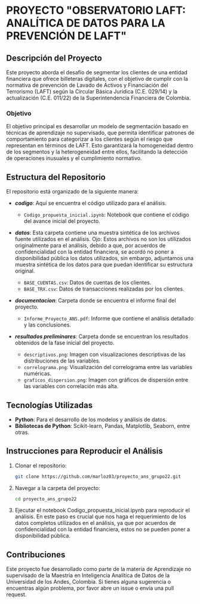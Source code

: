 # PROYECTO "OBSERVATORIO LAFT: ANALÍTICA DE DATOS PARA LA PREVENCIÓN DE LAFT"

## Descripción del Proyecto

Este proyecto aborda el desafío de segmentar los clientes de una entidad financiera que ofrece billeteras digitales, con el objetivo de cumplir con la normativa de prevención de Lavado de Activos y Financiación del Terrorismo (LAFT) según la Circular Básica Jurídica (C.E. 029/14) y la actualización (C.E. 011/22) de la Superintendencia Financiera de Colombia.

### Objetivo

El objetivo principal es desarrollar un modelo de segmentación basado en técnicas de aprendizaje no supervisado, que permita identificar patrones de comportamiento para categorizar a los clientes según el riesgo que representan en términos de LAFT. Esto garantizará la homogeneidad dentro de los segmentos y la heterogeneidad entre ellos, facilitando la detección de operaciones inusuales y el cumplimiento normativo.

## Estructura del Repositorio

El repositorio está organizado de la siguiente manera:

- **_codigo_**: Aquí se encuentra el código utilizado para el análisis.
  - `Codigo_propuesta_inicial.ipynb`: Notebook que contiene el código del avance inicial del proyecto.

- **_datos_**: Esta carpeta contiene una muestra sintética de los archivos fuente utilizados en el análisis. Ojo: Estos archivos no son los utilizados originalmente para el análisis, debido a que, por acuerdos de confidencialidad con la entidad financiera, se acordó no poner a disponibilidad pública los datos utilizados, sin embargo, adjuntamos una muestra sintética de los datos para que puedan identificar su estructura original.
  - `BASE_CUENTAS.csv`: Datos de cuentas de los clientes.
  - `BASE_TRX.csv`: Datos de transacciones realizadas por los clientes.

- **_documentacion_**: Carpeta donde se encuentra el informe final del proyecto.
  - `Informe_Proyecto_ANS.pdf`: Informe que contiene el análisis detallado y las conclusiones.

- **_resultados preliminares_**: Carpeta donde se encuentran los resultados obtenidos de la fase inicial del proyecto.
  - `descriptivos.png`: Imagen con visualizaciones descriptivas de las distribuciones de las variables.
  - `correlograma.png`: Visualización del correlograma entre las variables numéricas.
  - `graficos_dispersion.png`: Imagen con gráficos de dispersión entre las variables con correlación más alta.

## Tecnologías Utilizadas

- **Python**: Para el desarrollo de los modelos y análisis de datos.
- **Bibliotecas de Python**: Scikit-learn, Pandas, Matplotlib, Seaborn, entre otras.

## Instrucciones para Reproducir el Análisis

1. Clonar el repositorio: 
   ```bash
   git clone https://github.com/marloz03/proyecto_ans_grupo22.git
2. Navegar a la carpeta del proyecto:
   ```bash
   cd proyecto_ans_grupo22
3. Ejecutar el notebook Codigo_propuesta_inicial.ipynb para reproducir el análisis. En este paso es crucial que nos haga el requerimiento de los datos completos utilizados en el análisis, ya que por acuerdos de confidencialidad con la entidad financiera, estos no se pueden poner a disponibilidad pública.

## Contribuciones
Este proyecto fue desarrollado como parte de la materia de Aprendizaje no supervisado de la Maestría en Inteligencia Analítica de Datos de la Universidad de los Andes, Colombia. Si tienes alguna sugerencia o encuentras algún problema, por favor abre un issue o envía una pull request.
